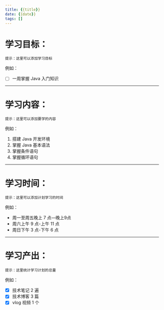 ```yaml
---
title: {{title}}
date: {{date}}
tags: []
---
```

# 学习目标：

`提示：这里可以添加学习目标`

例如：

 - [ ] 一周掌握 Java 入门知识

---

# 学习内容：

`提示：这里可以添加要学的内容`

例如：
1. 搭建 Java 开发环境
2. 掌握 Java 基本语法
3. 掌握条件语句
4. 掌握循环语句

---

# 学习时间：

`提示：这里可以添加计划学习的时间`

例如：

 - 周一至周五晚上 7 点—晚上9点
 - 周六上午 9 点-上午 11 点
 - 周日下午 3 点-下午 6 点

---

# 学习产出：

`提示：这里统计学习计划的总量`

例如：

 - [x] 技术笔记 2 遍
 - [x] 技术博客 3 篇
 - [x]  vlog 视频 1 个